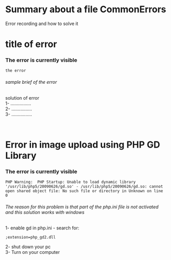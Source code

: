 # Summary about a file CommonErrors
Error recording and how to solve it


# title of error
### The error is currently visible
```
the error
```
###### sample brief of the error 
solution of error
<br>
1- ................
<br>
2- ................
<br>
3- ................

<br>

# Error in image upload using PHP GD Library
### The error is currently visible
```
PHP Warning:  PHP Startup: Unable to load dynamic library '/usr/lib/php5/20090626/gd.so' - /usr/lib/php5/20090626/gd.so: cannot open shared object file: No such file or directory in Unknown on line 0
```

###### The reason for this problem is that part of the php.ini file is not activated and this solution works with windows

1- enable gd in php.ini - search for:
```
;extension=php_gd2.dll
```
2- shut down your pc
<br>
3- Turn on your computer
